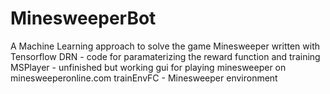 # MinesweeperBot
A Machine Learning approach to solve the game Minesweeper
written with Tensorflow
DRN - code for paramaterizing the reward function and training
MSPlayer - unfinished but working gui for playing minesweeper on minesweeperonline.com
trainEnvFC - Minesweeper environment
